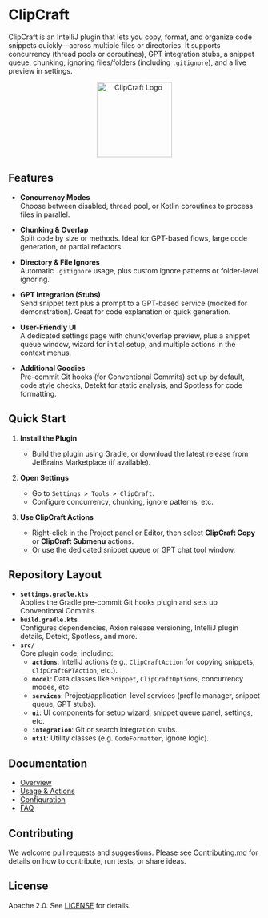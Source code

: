 # ClipCraft

ClipCraft is an IntelliJ plugin that lets you copy, format, and organize code snippets quickly—across multiple files or directories. It supports concurrency (thread pools or coroutines), GPT integration stubs, a snippet queue, chunking, ignoring files/folders (including `.gitignore`), and a live preview in settings.

<p align="center">
  <img src="docs/images/clipcraft_logo.png" alt="ClipCraft Logo" width="150"/>
</p>

## Features

- **Concurrency Modes**  
  Choose between disabled, thread pool, or Kotlin coroutines to process files in parallel.

- **Chunking & Overlap**  
  Split code by size or methods. Ideal for GPT-based flows, large code generation, or partial refactors.

- **Directory & File Ignores**  
  Automatic `.gitignore` usage, plus custom ignore patterns or folder-level ignoring.

- **GPT Integration (Stubs)**  
  Send snippet text plus a prompt to a GPT-based service (mocked for demonstration). Great for code explanation or quick generation.

- **User-Friendly UI**  
  A dedicated settings page with chunk/overlap preview, plus a snippet queue window, wizard for initial setup, and multiple actions in the context menus.

- **Additional Goodies**  
  Pre-commit Git hooks (for Conventional Commits) set up by default, code style checks, Detekt for static analysis, and Spotless for code formatting.

## Quick Start

1. **Install the Plugin**
    - Build the plugin using Gradle, or download the latest release from JetBrains Marketplace (if available).

2. **Open Settings**
    - Go to `Settings > Tools > ClipCraft`.
    - Configure concurrency, chunking, ignore patterns, etc.

3. **Use ClipCraft Actions**
    - Right-click in the Project panel or Editor, then select **ClipCraft Copy** or **ClipCraft Submenu** actions.
    - Or use the dedicated snippet queue or GPT chat tool window.

## Repository Layout

- **`settings.gradle.kts`**  
  Applies the Gradle pre-commit Git hooks plugin and sets up Conventional Commits.
- **`build.gradle.kts`**  
  Configures dependencies, Axion release versioning, IntelliJ plugin details, Detekt, Spotless, and more.
- **`src/`**  
  Core plugin code, including:
    - **`actions`**: IntelliJ actions (e.g., `ClipCraftAction` for copying snippets, `ClipCraftGPTAction`, etc.).
    - **`model`**: Data classes like `Snippet`, `ClipCraftOptions`, concurrency modes, etc.
    - **`services`**: Project/application-level services (profile manager, snippet queue, GPT stubs).
    - **`ui`**: UI components for setup wizard, snippet queue panel, settings, etc.
    - **`integration`**: Git or search integration stubs.
    - **`util`**: Utility classes (e.g. `CodeFormatter`, ignore logic).

## Documentation

- [Overview](./docs/Overview.md)
- [Usage & Actions](./docs/Usage.md)
- [Configuration](./docs/Configuration.md)
- [FAQ](./docs/FAQ.md)

## Contributing

We welcome pull requests and suggestions. Please see [Contributing.md](./docs/Contributing.md) for details on how to contribute, run tests, or share ideas.

## License

Apache 2.0. See [LICENSE](./LICENSE) for details.
